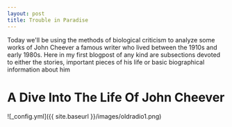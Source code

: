 ```yaml
---
layout: post
title: Trouble in Paradise
---
```

<p>Today we'll be using the methods of biological criticism to analyze some works of John Cheever a famous writer who lived between the 1910s and early 1980s. Here in my first blogpost of any kind are subsections devoted to either the stories, important pieces of his life or basic biographical information about him</p>
<h1>A Dive Into The Life Of John Cheever</h1>
![_config.yml]({{ site.baseurl }}/images/oldradio1.png)
